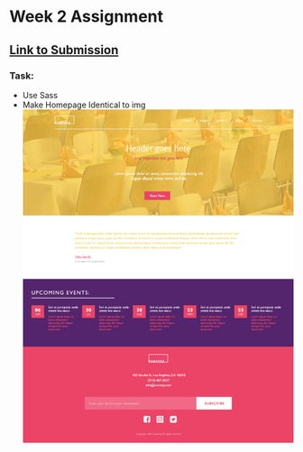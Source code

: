 # Week 2 Assignment
## [Link to Submission](https://in-info-web4.luddy.indianapolis.iu.edu/~vanrobbi/homework2/)
### Task:
- Use Sass
- Make Homepage Identical to img
  ![alt text](/Module2/homework2/res/Home.jpg)
  
